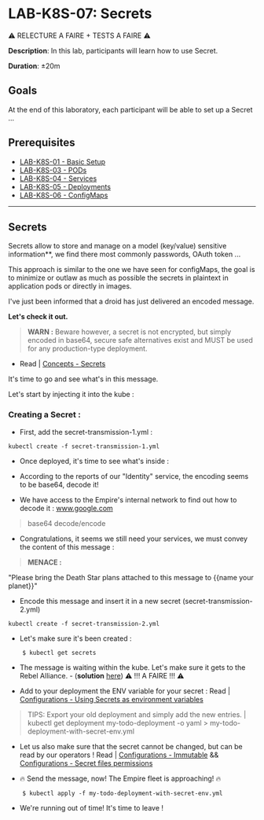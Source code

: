 # LAB-K8S-07: Secrets


:warning: RELECTURE A FAIRE + TESTS A FAIRE :warning:

**Description**: In this lab, participants will learn how to use Secret.

**Duration**: ±20m

## Goals
At the end of this laboratory, each participant will be able to set up a Secret ...

## Prerequisites
 - [LAB-K8S-01 - Basic Setup](../LAB-K8S-01/README.MD)
 - [LAB-K8S-03 - PODs](../LAB-K8S-03/README.MD)
 - [LAB-K8S-04 - Services](../LAB-K8S-04/README.MD)
 - [LAB-K8S-05 - Deployments](../LAB-K8S-05/README.MD)
 - [LAB-K8S-06 - ConfigMaps](../LAB-K8S-06/README.MD)

---
## Secrets

Secrets allow to store and manage on a model (key/value) sensitive information**, we find there most commonly passwords, OAuth token ... 

This approach is similar to the one we have seen for configMaps, the goal is to minimize or outlaw as much as possible the secrets in plaintext in application pods or directly in images.

I've just been informed that a droid has just delivered an encoded message. 

**Let's check it out.** 

>**WARN :** Beware however, a secret is not encrypted, but simply encoded in base64, secure safe alternatives exist and MUST be used for any production-type deployment. 

 - Read | [Concepts - Secrets](https://kubernetes.io/docs/concepts/configuration/secret/)
 
It's time to go and see what's in this message.

Let's start by injecting it into the kube :

### Creating a Secret :

- First, add the secret-transmission-1.yml :
``` shell
kubectl create -f secret-transmission-1.yml
```
- Once deployed, it's time to see what's inside :

- According to the reports of our "Identity" service, the encoding seems to be base64, decode it!

- We have access to the Empire's internal network to find out how to decode it :
www.google.com

> base64 decode/encode

- Congratulations, it seems we still need your services, we must convey the content of this message :

> **MENACE :** 

"Please bring the Death Star plans attached to this message to {{name your planet}}"

- Encode this message and insert it in a new secret (secret-transmission-2.yml)

``` shell
kubectl create -f secret-transmission-2.yml
```

- Let's make sure it's been created :

``` shell
    $ kubectl get secrets
```  

- The message is waiting within the kube. Let's make sure it gets to the Rebel Alliance. - (**solution**  [here](https://github.com/sokube/kubernetes-training/blob/master/LAB-K8S-07/solutions/01-simple-todo-pod-deployment-secret-env.yml)) 
:warning: !!! A FAIRE !!! :warning:

- Add to your deployment the ENV variable for your secret :  Read | [Configurations - Using Secrets as environment variables](https://kubernetes.io/docs/concepts/configuration/secret/#using-secrets-as-environment-variables)

> TIPS: Export your old deployment and simply add the new entries. | kubectl get deployment my-todo-deployment -o yaml > my-todo-deployment-with-secret-env.yml

- Let us also make sure that the secret cannot be changed, but can be read by our operators ! Read | [Configurations - Immutable](https://kubernetes.io/docs/concepts/configuration/secret/#mounted-secrets-are-updated-automatically) && [Configurations - Secret files permissions](https://kubernetes.io/docs/concepts/configuration/secret/#secret-files-permissions)

- 🔥 Send the message, now! The Empire fleet is approaching! 🔥

``` shell
    $ kubectl apply -f my-todo-deployment-with-secret-env.yml
```  

- We're running out of time! It's time to leave ! 
